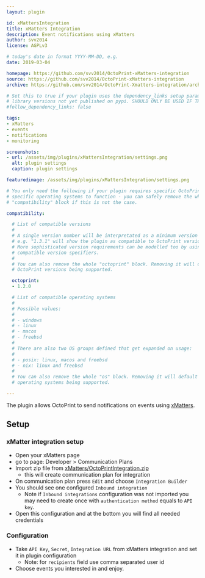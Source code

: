 ```yaml
---
layout: plugin

id: xMattersIntegration
title: xMatters Integration
description: Event notifications using xMatters
author: svv2014
license: AGPLv3

# today's date in format YYYY-MM-DD, e.g.
date: 2019-03-04

homepage: https://github.com/svv2014/OctoPrint-xMatters-integration
source: https://github.com/svv2014/OctoPrint-xMatters-integration
archive: https://github.com/svv2014/OctoPrint-Xmatters-integration/archive/master.zip

# Set this to true if your plugin uses the dependency_links setup parameter to include
# library versions not yet published on pypi. SHOULD ONLY BE USED IF THERE IS NO OTHER OPTION!
#follow_dependency_links: false

tags:
- xMatters
- events
- notifications
- monitoring

screenshots:
- url: /assets/img/plugins/xMattersIntegration/settings.png
  alt: plugin settings
  caption: plugin settings

featuredimage: /assets/img/plugins/xMattersIntegration/settings.png

# You only need the following if your plugin requires specific OctoPrint versions or
# specific operating systems to function - you can safely remove the whole
# "compatibility" block if this is not the case.

compatibility:

  # List of compatible versions
  #
  # A single version number will be interpretated as a minimum version requirement,
  # e.g. "1.3.1" will show the plugin as compatible to OctoPrint versions 1.3.1 and up.
  # More sophisticated version requirements can be modelled too by using PEP440
  # compatible version specifiers.
  #
  # You can also remove the whole "octoprint" block. Removing it will default to all
  # OctoPrint versions being supported.

  octoprint:
  - 1.2.0

  # List of compatible operating systems
  #
  # Possible values:
  #
  # - windows
  # - linux
  # - macos
  # - freebsd
  #
  # There are also two OS groups defined that get expanded on usage:
  #
  # - posix: linux, macos and freebsd
  # - nix: linux and freebsd
  #
  # You can also remove the whole "os" block. Removing it will default to all
  # operating systems being supported.

---
```


The plugin allows OctoPrint to send notifications on events using [xMatters](https://www.xmatters.com/).

## Setup

### xMatter integration setup

* Open your xMatters page
* go to page: Developer > Communication Plans
* Import zip file from [xMatters/OctoPrintIntegration.zip](https://github.com/svv2014/OctoPrint-xMatters-integration/tree/master/xMatters)
    * this will create communication plan for integration
* On communication plan press `Edit` and choose `Integration Builder`
* You should see one configured `Inbound integration`
    * Note if `Inbound integrations` configuration was not imported you may need to create once with `authentication method` equals to `API key`.
* Open this configuration and at the bottom you will find all needed credentials

### Configuration

* Take `API Key`, `Secret`, `Integration URL` from xMatters integration and set it in plugin configuration
    * Note: for `recipients` field use comma separated user id
* Choose events you interested in and enjoy.
